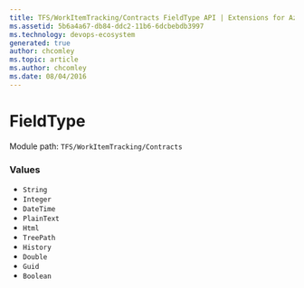 ```yaml
---
title: TFS/WorkItemTracking/Contracts FieldType API | Extensions for Azure DevOps Services
ms.assetid: 5b6a4a67-db84-ddc2-11b6-6dcbebdb3997
ms.technology: devops-ecosystem
generated: true
author: chcomley
ms.topic: article
ms.author: chcomley
ms.date: 08/04/2016
---
```


# FieldType

Module path: `TFS/WorkItemTracking/Contracts`

### Values

* `String`
* `Integer`
* `DateTime`
* `PlainText`
* `Html`
* `TreePath`
* `History`
* `Double`
* `Guid`
* `Boolean`
